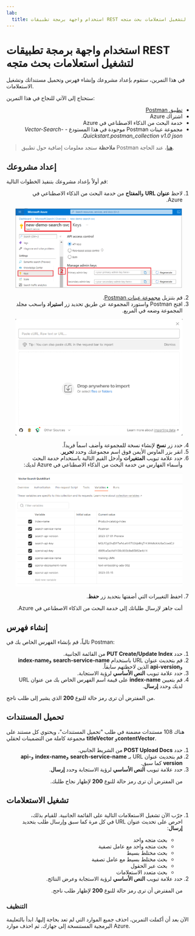 ```yaml
---
lab:
  title: استخدام واجهة برمجة تطبيقات REST لتشغيل استعلامات بحث متجه
---
```


# استخدام واجهة برمجة تطبيقات REST لتشغيل استعلامات بحث متجه

في هذا التمرين، ستقوم بإعداد مشروعك وإنشاء فهرس وتحميل مستنداتك وتشغيل الاستعلامات.

ستحتاج إلى الآتي للنجاح في هذا التمرين:

<ul dir='rtl'>
    <li><a href="https://www.postman.com/downloads/">تطبيق Postman</a></li>
    <li>اشتراك Azure</li>
    <li>خدمة البحث من الذكاء الاصطناعي في Azure</li>
    <li>مجموعة عينات Postman موجودة في هذا المستودع - <i>Vector-Search-Quickstart.postman_collection v1.0 json</i>.</li>
</ul>

> <b>ملاحظة</b> ستجد معلومات إضافية حول تطبيق Postman <a href="https://learn.microsoft.com/en-us/azure/search/search-get-started-rest">هنا</a>، عند الحاجة.

## إعداد مشروعك

قم أولاً بإعداد مشروعك بتنفيذ الخطوات التالية:

<ol dir='rtl'>
    <li>لاحظ <b>عنوان URL</b> و<b>المفتاح</b> من خدمة البحث من الذكاء الاصطناعي في Azure.</li>
    <p dir="rtl"><a href="https://github.com/MicrosoftLearning/mslearn-knowledge-mining.ar-sa/blob/main/Instructions/media/vector-search/search%20keys.png"><img src="https://github.com/MicrosoftLearning/mslearn-knowledge-mining.ar-sa/blob/main/Instructions/media/vector-search/search%20keys.png" alt='رسم توضيحي لموقع اسم الخدمة والمفاتيح.'></a></p>
    <li>قم بتنزيل <a href="https://github.com/MicrosoftLearning/mslearn-knowledge-mining/blob/main/Labfiles/10-vector-search/Vector%20Search.postman_collection%20v1.0.json">مجموعة عينات Postman</a>.</li>
    <li>افتح Postman واستورد المجموعة عن طريق تحديد زر <b>استيراد</b> واسحب مجلد المجموعة وضعه في المربع.</li>
    <p dir="rtl"><a href="https://github.com/MicrosoftLearning/mslearn-knowledge-mining.ar-sa/blob/main/Instructions/media/vector-search/import.png"><img src="https://github.com/MicrosoftLearning/mslearn-knowledge-mining.ar-sa/blob/main/Instructions/media/vector-search/import.png" alt='صورة مربع حوار استيراد'></a></p>
    <li>حدد زر <b>نسخ</b> لإنشاء نسخة للمجموعة وأضف اسماً فريداً.</li>
    <li>انقر بزر الماوس الأيمن فوق اسم مجموعتك وحدد <b>تحرير</b>.</li>
    <li>حدد علامة تبويب <b>المتغيرات</b> وأدخل القيم التالية باستخدام خدمة البحث وأسماء الفهارس من خدمة البحث من الذكاء الاصطناعي في Azure لديك:</li>
    <p dir="rtl"><a href="https://github.com/MicrosoftLearning/mslearn-knowledge-mining.ar-sa/blob/main/Instructions/media/vector-search/variables.png"><img src="https://github.com/MicrosoftLearning/mslearn-knowledge-mining.ar-sa/blob/main/Instructions/media/vector-search/variables.png" alt='مخطط يعرض مثال على إعدادات المتغيرات'></a></p>
    <li>احفظ التغييرات التي أضفتها بتحديد زر <b>حفظ</b>.</li>
    <p>أنت جاهز لإرسال طلباتك إلى خدمة البحث من الذكاء الاصطناعي في Azure.</p>
</ol>


## إنشاء فهرس

تالياً، قم بإنشاء الفهرس الخاص بك في Postman:

<ol dir='rtl'>
    <li>حدد <b>PUT Create/Update Index</b> من القائمة الجانبية.</li>
    <li>قم بتحديث عنوان URL باستخدام <b>search-service-name</b> و<b>index-name</b> و<b>api-version</b> الذين لاحظتهم سابقاً.</li>
    <li>حدد علامة تبويب <b>النص الأساسي</b> لرؤية الاستجابة.</li>
    <li> قم بتعيين <b>index-name</b> على قيمة اسم الفهرس الخاص بك من عنوان URL لديك وحدد <b>إرسال</b>.</li>
</ol>

من المفترض أن ترى رمز حالة للنوع <b>200</b> الذي يشير إلى طلب ناجح.

## تحميل المستندات

هناك 108 مستندات مضمنة في طلب "تحميل المستندات"، ويحتوي كل مستند على مجموعة كاملة من التضمينات لحقلي <b>titleVector</b> و<b>contentVector</b>.

<ol dir='rtl'>
    <li>حدد <b>POST Upload Docs</b> من الشريط الجانبي.</li>
    <li>قم بتحديث عنوان URL بـ <b>search-service-name</b> و<b>index-name</b> و<b>api-version</b> كما سبق.</li>
    <li>حدد علامة تبويب <b>النص الأساسي</b> لرؤية الاستجابة وحدد <b>إرسال</b>.</li>
    <p>من المفترض أن ترى رمز حالة للنوع <b>200</b> لإظهار نجاح طلبك.</p>
</ol>

## تشغيل الاستعلامات

<ol dir='rtl'>
    <li>
        <p>جرّب الآن تشغيل الاستعلامات التالية على القائمة الجانبية. للقيام بذلك، احرص على تحديث عنوان URL في كل مرة كما سبق وإرسال طلب بتحديد <b>إرسال</b>:</p>
        <ul dir='rtl'>
            <li>بحث متجه واحد</li>
            <li>بحث متجه واحد مع عامل تصفية</li>
            <li>بحث مختلط بسيط</li>
            <li>بحث مختلط بسيط مع عامل تصفية</li>
            <li>بحث عبر الحقول</li>
            <li>بحث متعدد الاستعلامات</li>
        </ul>
    </li>
    <li>حدد علامة تبويب <b>النص الأساسي</b> لرؤية الاستجابة وعرض النتائج.</li>
    <p>من المفترض أن ترى رمز حالة للنوع <b>200</b> لإظهار طلب ناجح.</p>
</ol>

### التنظيف

الآن بعد أن أكملت التمرين، احذف جميع الموارد التي لم تعد بحاجة إليها. ابدأ بالتعليمة البرمجية المستنسخة إلى جهازك. ثم احذف موارد Azure.
